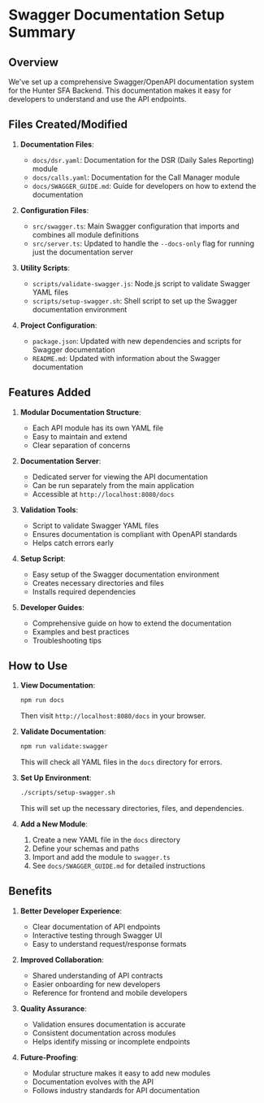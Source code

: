 # Swagger Documentation Setup Summary

## Overview

We've set up a comprehensive Swagger/OpenAPI documentation system for the Hunter SFA Backend. This documentation makes it easy for developers to understand and use the API endpoints.

## Files Created/Modified

1. **Documentation Files**:
   - `docs/dsr.yaml`: Documentation for the DSR (Daily Sales Reporting) module
   - `docs/calls.yaml`: Documentation for the Call Manager module
   - `docs/SWAGGER_GUIDE.md`: Guide for developers on how to extend the documentation

2. **Configuration Files**:
   - `src/swagger.ts`: Main Swagger configuration that imports and combines all module definitions
   - `src/server.ts`: Updated to handle the `--docs-only` flag for running just the documentation server

3. **Utility Scripts**:
   - `scripts/validate-swagger.js`: Node.js script to validate Swagger YAML files
   - `scripts/setup-swagger.sh`: Shell script to set up the Swagger documentation environment

4. **Project Configuration**:
   - `package.json`: Updated with new dependencies and scripts for Swagger documentation
   - `README.md`: Updated with information about the Swagger documentation

## Features Added

1. **Modular Documentation Structure**:
   - Each API module has its own YAML file
   - Easy to maintain and extend
   - Clear separation of concerns

2. **Documentation Server**:
   - Dedicated server for viewing the API documentation
   - Can be run separately from the main application
   - Accessible at `http://localhost:8080/docs`

3. **Validation Tools**:
   - Script to validate Swagger YAML files
   - Ensures documentation is compliant with OpenAPI standards
   - Helps catch errors early

4. **Setup Script**:
   - Easy setup of the Swagger documentation environment
   - Creates necessary directories and files
   - Installs required dependencies

5. **Developer Guides**:
   - Comprehensive guide on how to extend the documentation
   - Examples and best practices
   - Troubleshooting tips

## How to Use

1. **View Documentation**:
   ```bash
   npm run docs
   ```
   Then visit `http://localhost:8080/docs` in your browser.

2. **Validate Documentation**:
   ```bash
   npm run validate:swagger
   ```
   This will check all YAML files in the `docs` directory for errors.

3. **Set Up Environment**:
   ```bash
   ./scripts/setup-swagger.sh
   ```
   This will set up the necessary directories, files, and dependencies.

4. **Add a New Module**:
   1. Create a new YAML file in the `docs` directory
   2. Define your schemas and paths
   3. Import and add the module to `swagger.ts`
   4. See `docs/SWAGGER_GUIDE.md` for detailed instructions

## Benefits

1. **Better Developer Experience**:
   - Clear documentation of API endpoints
   - Interactive testing through Swagger UI
   - Easy to understand request/response formats

2. **Improved Collaboration**:
   - Shared understanding of API contracts
   - Easier onboarding for new developers
   - Reference for frontend and mobile developers

3. **Quality Assurance**:
   - Validation ensures documentation is accurate
   - Consistent documentation across modules
   - Helps identify missing or incomplete endpoints

4. **Future-Proofing**:
   - Modular structure makes it easy to add new modules
   - Documentation evolves with the API
   - Follows industry standards for API documentation 